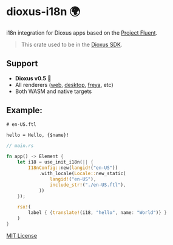 # dioxus-i18n 🌍

i18n integration for Dioxus apps based on the [Project Fluent](https://github.com/projectfluent/fluent-rs).

> This crate used to be in the [Dioxus SDK](https://github.com/DioxusLabs/sdk).

## Support

- **Dioxus v0.5** 🧬
- All renderers ([web](https://dioxuslabs.com/learn/0.5/getting_started/wasm), [desktop](https://dioxuslabs.com/learn/0.5/getting_started/desktop), [freya](https://github.com/marc2332/freya), etc)
- Both WASM and native targets

## Example:

```ftl
# en-US.ftl

hello = Hello, {$name}!
```

```rs
// main.rs

fn app() -> Element {
    let i18 = use_init_i18n(|| {
        I18nConfig::new(langid!("en-US"))
            .with_locale(Locale::new_static(
                langid!("en-US"),
                include_str!("./en-US.ftl"),
            ))
    });

    rsx!(
        label { {translate!(i18, "hello", name: "World")} }
    )
}
```

[MIT License](./LICENSE.md)
